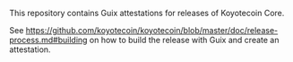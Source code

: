 This repository contains Guix attestations for releases of Koyotecoin Core.

See https://github.com/koyotecoin/koyotecoin/blob/master/doc/release-process.md#building on how to build the release with Guix and create an attestation.

